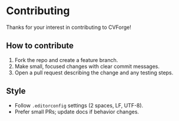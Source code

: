 # Contributing

Thanks for your interest in contributing to CVForge!

## How to contribute
1. Fork the repo and create a feature branch.
2. Make small, focused changes with clear commit messages.
3. Open a pull request describing the change and any testing steps.

## Style
- Follow `.editorconfig` settings (2 spaces, LF, UTF-8).
- Prefer small PRs; update docs if behavior changes.

